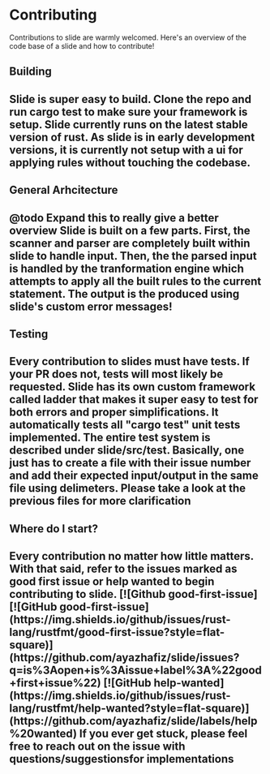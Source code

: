# Contributing
Contributions to slide are warmly welcomed. Here's an overview of the code base of a slide and how to contribute!

<h2> Building <h2>
Slide is super easy to build. Clone the repo and run cargo test to make sure your framework is setup. 
Slide currently runs on the latest stable version of rust. As slide is in early development versions, it is currently
not setup with a ui for applying rules without touching the codebase. 

<h2> General Arhcitecture <h2>
@todo Expand this to really give a better overview
Slide is built on a few parts. First, the scanner and parser are completely built within slide to handle input. Then, the
the parsed input is handled by the tranformation engine which attempts to apply all the built rules to the current statement.
The output is the produced using slide's custom error messages!

<h2> Testing <h2>
Every contribution to slides must have tests. If your PR does not, tests will most likely be requested. Slide has its own 
custom framework called ladder that makes it super easy to test for both errors and proper simplifications. It automatically
tests all "cargo test" unit tests implemented. The entire test system is described under slide/src/test. Basically, one just
has to create a file with their issue number and add their expected input/output in the same file using delimeters. Please 
take a look at the previous files for more clarification

<h2> Where do I start? <h2> 
Every contribution no matter how little matters. With that said, refer to the issues marked as good first issue or help wanted
to begin contributing to slide. 
[![Github good-first-issue][![GitHub good-first-issue](https://img.shields.io/github/issues/rust-lang/rustfmt/good-first-issue?style=flat-square)]
(https://github.com/ayazhafiz/slide/issues?q=is%3Aopen+is%3Aissue+label%3A%22good+first+issue%22)
[![GitHub help-wanted](https://img.shields.io/github/issues/rust-lang/rustfmt/help-wanted?style=flat-square)]
(https://github.com/ayazhafiz/slide/labels/help%20wanted)
If you ever get stuck, please feel free to reach out on the issue with questions/suggestionsfor implementations




